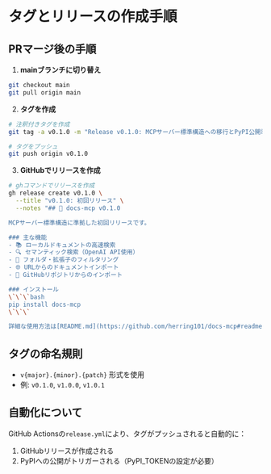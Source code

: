# タグとリリースの作成手順

## PRマージ後の手順

1. **mainブランチに切り替え**
```bash
git checkout main
git pull origin main
```

2. **タグを作成**
```bash
# 注釈付きタグを作成
git tag -a v0.1.0 -m "Release v0.1.0: MCPサーバー標準構造への移行とPyPI公開準備"

# タグをプッシュ
git push origin v0.1.0
```

3. **GitHubでリリースを作成**
```bash
# ghコマンドでリリースを作成
gh release create v0.1.0 \
  --title "v0.1.0: 初回リリース" \
  --notes "## 🎉 docs-mcp v0.1.0

MCPサーバー標準構造に準拠した初回リリースです。

### 主な機能
- 📚 ローカルドキュメントの高速検索
- 🔍 セマンティック検索（OpenAI API使用）
- 📂 フォルダ・拡張子のフィルタリング
- 🌐 URLからのドキュメントインポート
- 🐙 GitHubリポジトリからのインポート

### インストール
\`\`\`bash
pip install docs-mcp
\`\`\`

詳細な使用方法は[README.md](https://github.com/herring101/docs-mcp#readme)をご覧ください。"
```

## タグの命名規則

- `v{major}.{minor}.{patch}` 形式を使用
- 例: `v0.1.0`, `v1.0.0`, `v1.0.1`

## 自動化について

GitHub Actionsの`release.yml`により、タグがプッシュされると自動的に：
1. GitHubリリースが作成される
2. PyPIへの公開がトリガーされる（PyPI_TOKENの設定が必要）